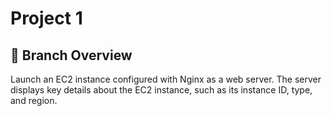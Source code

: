 # Project 1

## 📝 Branch Overview

Launch an EC2 instance configured with Nginx as a web server. The server displays key details about the EC2 instance, such as its instance ID, type, and region.
